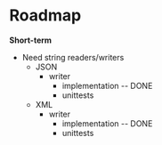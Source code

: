 # Roadmap

**Short-term**

- Need string readers/writers
    - JSON
        - writer
            - implementation -- DONE
            - unittests
    - XML
        - writer
            - implementation -- DONE
            - unittests
